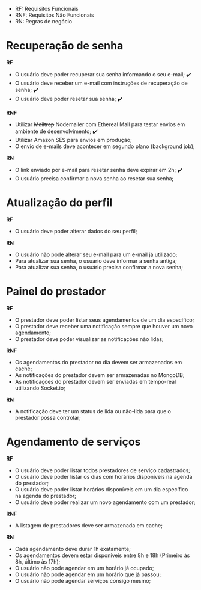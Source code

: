 - RF: Requisitos Funcionais
- RNF: Requisitos Não Funcionais
- RN: Regras de negócio

# Recuperação de senha

**RF**

- O usuário deve poder recuperar sua senha informando o seu e-mail; :heavy_check_mark:
- O usuário deve receber um e-mail com instruções de recuperação de senha; :heavy_check_mark:
- O usuário deve poder resetar sua senha; :heavy_check_mark:

**RNF**

- Utilizar <s>Mailtrap</s> Nodemailer com Ethereal Mail para testar envios em ambiente de desenvolvimento; :heavy_check_mark:
- Utilizar Amazon SES para envios em produção;
- O envio de e-mails deve acontecer em segundo plano (background job);

**RN**

- O link enviado por e-mail para resetar senha deve expirar em 2h; :heavy_check_mark:
- O usuário precisa confirmar a nova senha ao resetar sua senha;

# Atualização do perfil

**RF**

- O usuário deve poder alterar dados do seu perfil;

**RN**

- O usuário não pode alterar seu e-mail para um e-mail já utilizado;
- Para atualizar sua senha, o usuário deve informar a senha antiga;
- Para atualizar sua senha, o usuário precisa confirmar a nova senha;

# Painel do prestador

**RF**

- O prestador deve poder listar seus agendamentos de um dia específico;
- O prestador deve receber uma notificação sempre que houver um novo agendamento;
- O prestador deve poder visualizar as notificações não lidas;

**RNF**

- Os agendamentos do prestador no dia devem ser armazenados em cache;
- As notificações do prestador devem ser armazenadas no MongoDB;
- As notificações do prestador devem ser enviadas em tempo-real utilizando Socket.io;

**RN**

- A notificação deve ter um status de lida ou não-lida para que o prestador possa controlar;

# Agendamento de serviços

**RF**

- O usuário deve poder listar todos prestadores de serviço cadastrados;
- O usuário deve poder listar os dias com horários disponíveis na agenda do prestador;
- O usuário deve poder listar horários disponíveis em um dia específico na agenda do prestador;
- O usuário deve poder realizar um novo agendamento com um prestador;

**RNF**

- A listagem de prestadores deve ser armazenada em cache;

**RN**

- Cada agendamento deve durar 1h exatamente;
- Os agendamentos devem estar disponíveis entre 8h e 18h (Primeiro às 8h, último às 17h);
- O usuário não pode agendar em um horário já ocupado;
- O usuário não pode agendar em um horário que já passou;
- O usuário não pode agendar serviços consigo mesmo;
